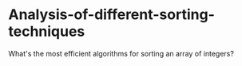 # Analysis-of-different-sorting-techniques
What's the most efficient algorithms for sorting an array of integers?

